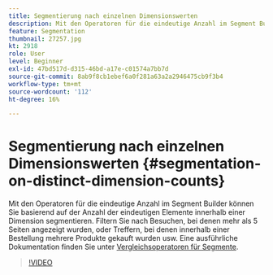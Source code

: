 ```yaml
---
title: Segmentierung nach einzelnen Dimensionswerten
description: Mit den Operatoren für die eindeutige Anzahl im Segment Builder können Sie basierend auf der Anzahl der eindeutigen Elemente innerhalb einer Dimension segmentieren. Filtern Sie nach Besuchen, bei denen mehr als 5 Seiten angezeigt wurden, oder Treffern, bei denen innerhalb einer Bestellung mehrere Produkte gekauft wurden usw.
feature: Segmentation
thumbnail: 27257.jpg
kt: 2918
role: User
level: Beginner
exl-id: 47bd517d-d315-46bd-a17e-c01574a7bb7d
source-git-commit: 8ab9f8cb1ebef6a0f281a63a2a2946475cb9f3b4
workflow-type: tm+mt
source-wordcount: '112'
ht-degree: 16%

---
```


# Segmentierung nach einzelnen Dimensionswerten {#segmentation-on-distinct-dimension-counts}

Mit den Operatoren für die eindeutige Anzahl im Segment Builder können Sie basierend auf der Anzahl der eindeutigen Elemente innerhalb einer Dimension segmentieren. Filtern Sie nach Besuchen, bei denen mehr als 5 Seiten angezeigt wurden, oder Treffern, bei denen innerhalb einer Bestellung mehrere Produkte gekauft wurden usw. Eine ausführliche Dokumentation finden Sie unter [Vergleichsoperatoren für Segmente](https://experienceleague.adobe.com/docs/analytics/components/segmentation/segment-reference/seg-operators.html?lang=de).

>[!VIDEO](https://video.tv.adobe.com/v/27257/?quality=12&learn=on)
